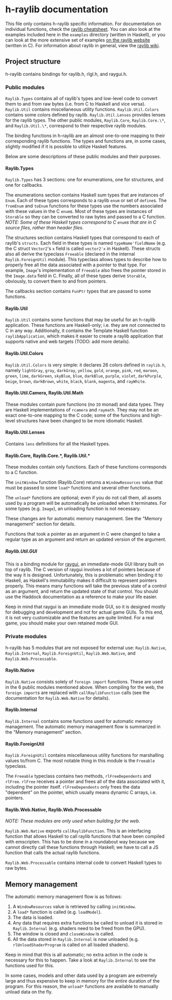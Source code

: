 # h-raylib documentation

This file only contains h-raylib specific information. For documentation on individual functions, check the [raylib cheatsheet](https://www.raylib.com/cheatsheet/cheatsheet.html). You can also look at the examples included here in the `examples` directory (written in Haskell), or you can look at the more extensive set of examples [on the raylib website](https://www.raylib.com/examples.html) (written in C). For information about raylib in general, view the [raylib wiki](https://github.com/raysan5/raylib/wiki).

## Project structure

h-raylib contains bindings for raylib.h, rlgl.h, and raygui.h.

### Public modules

`Raylib.Types` contains all of raylib's types and low-level code to convert them to and from raw bytes (i.e. from C to Haskell and vice versa). `Raylib.Util` contains miscellaneous utility functions. `Raylib.Util.Colors` contains some colors defined by raylib. `Raylib.Util.Lenses` provides lenses for the raylib types. The other public modules, `Raylib.Core`, `Raylib.Core.\*`, and `Raylib.Util.\*`, correspond to their respective raylib modules.

The binding functions in h-raylib are an almost one-to-one mapping to their corresponding raylib functions. The types and functions are, in some cases, slightly modified if it is possible to utilize Haskell features.

Below are some descriptions of these public modules and their purposes.

#### Raylib.Types

`Raylib.Types` has 3 sections: one for enumerations, one for structures, and one for callbacks.

The enumerations section contains Haskell sum types that are instances of `Enum`. Each of these types corresponds to a raylib `enum` or set of `define`s. The `fromEnum` and `toEnum` functions for these types use the numbers associated with these values in the C `enum`s. Most of these types are instances of `Storable` so they can be converted to raw bytes and passed to a C function. _NOTE: Some of these Haskell types correspond to C `enum`s that are in C source files, rather than header files._

The structures section contains Haskell types that correspond to each of raylib's `structs`. Each field in these types is named `typeName'fieldName` (e.g. the C struct `Vector2`'s `x` field is called `vector2'x` in Haskell). These structs also all derive the typeclass `Freeable` (declared in the internal `Raylib.ForeignUtil` module). This typeclass allows types to describe how to properly free all the data associated with a pointer to that type. For example, `Image`'s implementation of `Freeable` also frees the pointer stored in the `Image.data` field in C. Finally, all of these types derive `Storable`, obviously, to convert them to and from pointers.

The callbacks section contains `FunPtr` types that are passed to some functions.

#### Raylib.Util

`Raylib.Util` contains some functions that may be useful for an h-raylib application. These functions are Haskell-only; i.e. they are not connected to C in any way. Additionally, it contains the Template Haskell function `raylibApplication`, which makes it easier to create a raylib application that supports native and web targets (TODO: add more details).

#### Raylib.Util.Colors

`Raylib.Util.Colors` is very simple: it declares 26 colors defined in `raylib.h`, namely `lightGray`, `gray`, `darkGray`, `yellow`, `gold`, `orange`, `pink`, `red`, `maroon`, `green`, `lime`, `darkGreen`, `skyBlue`, `blue`, `darkBlue`, `purple`, `violet`, `darkPurple`, `beige`, `brown`, `darkBrown`, `white`, `black`, `blank`, `magenta`, and `rayWhite`.

#### Raylib.Util.Camera, Raylib.Util.Math

These modules contain pure functions (no `IO` monad) and data types. They are Haskell implementations of `rcamera` and `raymath`. They may not be an exact one-to-one mapping to the C code; some of the functions and high-level structures have been changed to be more idiomatic Haskell.

#### Raylib.Util.Lenses

Contains `lens` definitions for all the Haskell types.

#### Raylib.Core, Raylib.Core.\*, Raylib.Util.\*

These modules contain only functions. Each of these functions corresponds to a C function.

The `initWindow` function (Raylib.Core) returns a `WindowResources` value that must be passed to some `load*` functions and several other functions. 

The `unload*` functions are optional; even if you do not call them, all assets used by a program will be automatically be unloaded when it terminates. For some types (e.g. `Image`), an unloading function is not necessary.

These changes are for automatic memory management. See the "Memory management" section for details.

Functions that took a pointer as an argument in C were changed to take a regular type as an argument and return an updated version of the argument.

##### Raylib.Util.GUI

This is a binding module for [raygui](https://github.com/raysan5/raygui), an immediate-mode GUI library built on top of raylib. The C version of raygui involves a lot of pointers because of the way it is designed. Unfortunately, this is problematic when binding it to Haskell, as Haskell's immutability makes it difficult to represent pointers properly. This means many functions will take the previous state of a control as an argument, and return the updated state of that control. You should use the Haddock documentation as a reference to make your life easier.

Keep in mind that raygui is an immediate mode GUI, so it is designed mostly for debugging and development and not for actual game GUIs. To this end, it is not very customizable and the features are quite limited. For a real game, you should make your own retained mode GUI.

### Private modules

h-raylib has 5 modules that are not exposed for external use: `Raylib.Native`, `Raylib.Internal`, `Raylib.ForeignUtil`, `Raylib.Web.Native`, and `Raylib.Web.Processable`.

#### Raylib.Native

`Raylib.Native` consists solely of `foreign import` functions. These are used in the 6 public modules mentioned above. When compiling for the web, the `foreign import`s are replaced with `callRaylibFunction` calls (see the documentation for `Raylib.Web.Native` for details).

#### Raylib.Internal

`Raylib.Internal` contains some functions used for automatic memory management. The automatic memory management flow is summarized in the "Memory management" section.

#### Raylib.ForeignUtil

`Raylib.ForeignUtil` contains miscellaneous utility functions for marshalling values to/from C. The most notable thing in this module is the `Freeable` typeclass.

The `Freeable` typeclass contains two methods, `rlFreeDependents` and `rlFree`. `rlFree` receives a pointer and frees all of the data associated with it, including the pointer itself. `rlFreeDependents` only frees the data "dependent" on the pointer, which usually means dynamic C arrays, i.e. pointers.

#### Raylib.Web.Native, Raylib.Web.Processable

_NOTE: These modules are only used when building for the web._

`Raylib.Web.Native` exports `callRaylibFunction`. This is an interfacing function that allows Haskell to call raylib functions that have been compiled with emscripten. This has to be done in a roundabout way because we cannot directly call these functions through Haskell; we have to call a JS function that calls the actual raylib functions.

`Raylib.Web.Processable` contains internal code to convert Haskell types to raw bytes.

## Memory management

The automatic memory management flow is as follows:

1. A `WindowResources` value is retrieved by calling `initWindow`.
2. A `load*` function is called (e.g. `loadModel`).
3. The data is loaded.
4. Any data that requires extra functions be called to unload it is stored in `Raylib.Internal` (e.g. shaders need to be freed from the GPU).
5. The window is closed and `closeWindow` is called.
6. All the data stored in `Raylib.Internal` is now unloaded (e.g. `rlUnloadShaderProgram` is called on all loaded shaders).

Keep in mind that this is all automatic; no extra action in the code is necessary for this to happen. Take a look at `Raylib.Internal` to see the functions used for this.

In some cases, models and other data used by a program are extremely large and thus expensive to keep in memory for the entire duration of the program. For this reason, the `unload*` functions are available to manually unload data on the fly.
